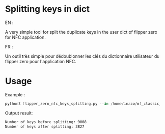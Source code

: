 # Splitting keys in dict

EN : 

A very simple tool for split the duplicate keys in the user dict of flipper zero for NFC application.

FR : 

Un outil très simple pour dédoublonner les clés du dictionnaire utilisateur du flipper zero pour l'application NFC.

# Usage

Example : 

```python
python3 flipper_zero_nfc_keys_splitting.py --in /home/inazo/mf_classic_dict_user_2024-04-22.nfc --out mf_classic_dict_user.nfc
```

Output result:

```bash
Number of keys before splitting: 9008
Number of keys after splitting: 3827
```